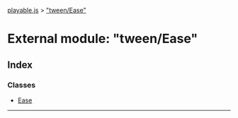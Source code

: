 [playable.js](../README.md) > ["tween/Ease"](../modules/_tween_ease_.md)

# External module: "tween/Ease"

## Index

### Classes

* [Ease](../classes/_tween_ease_.ease.md)

---

